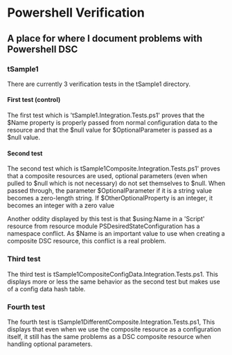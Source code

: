# Powershell Verification
## A place for where I document problems with Powershell DSC

### tSample1
There are currently 3 verification tests in the tSample1 directory.

#### First test (control)
The first test which is 'tSample1.Integration.Tests.ps1' proves that the $Name property is properly passed from normal configuration data to the resource and that the $null value for $OptionalParameter is passed as a $null value.

#### Second test
The second test which is tSample1Composite.Integration.Tests.ps1' proves that a composite resources are used, optional parameters (even when pulled to $null which is not necessary) do not set themselves to $null. When passed through, the parameter $OptionalParameter if it is a string value becomes a zero-length string. If $OtherOptionalProperty is an integer, it becomes an integer with a zero value

Another oddity displayed by this test is that $using:Name in a 'Script' resource from resource module PSDesiredStateConfiguration has a namespace conflict. As $Name is an important value to use when creating a composite DSC resource, this conflict is a real problem. 

### Third test
The third test is tSample1CompositeConfigData.Integration.Tests.ps1. This displays more or less the same behavior as the second test but makes use of a config data hash table.

### Fourth test
The fourth test is tSample1DifferentComposite.Integration.Tests.ps1, This displays that even when we use the composite resource as a configuration itself, it still has the same problems as a DSC composite resource when handling optional parameters.
